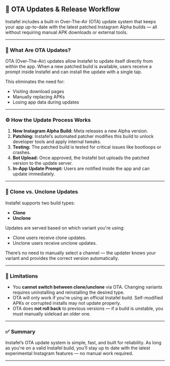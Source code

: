 ## 🔄 OTA Updates & Release Workflow

Instafel includes a built-in Over-The-Air (OTA) update system that keeps your app up-to-date with the latest patched Instagram Alpha builds — all without requiring manual APK downloads or external tools.

---

### 🚀 What Are OTA Updates?

OTA (Over-The-Air) updates allow Instafel to update itself directly from within the app. When a new patched build is available, users receive a prompt inside Instafel and can install the update with a single tap.

This eliminates the need for:
- Visiting download pages  
- Manually replacing APKs  
- Losing app data during updates

---

### ⚙️ How the Update Process Works

1. **New Instagram Alpha Build:** Meta releases a new Alpha version.  
2. **Patching:** Instafel’s automated patcher modifies this build to unlock developer tools and apply internal tweaks.  
3. **Testing:** The patched build is tested for critical issues like bootloops or crashes.  
4. **Bot Upload:** Once approved, the Instafel bot uploads the patched version to the update server.  
5. **In-App Update Prompt:** Users are notified inside the app and can update immediately.

---

### 🧬 Clone vs. Unclone Updates

Instafel supports two build types:
- **Clone** 
- **Unclone** 

Updates are served based on which variant you're using:
- Clone users receive clone updates.  
- Unclone users receive unclone updates.  

There’s no need to manually select a channel — the updater knows your variant and provides the correct version automatically.

---

### 🛑 Limitations

- You **cannot switch between clone/unclone** via OTA. Changing variants requires uninstalling and reinstalling the desired type.  
- OTA will only work if you're using an official Instafel build. Self-modified APKs or corrupted installs may not update properly.  
- OTA does **not roll back** to previous versions — if a build is unstable, you must manually sideload an older one.

---

### ✅ Summary

Instafel’s OTA update system is simple, fast, and built for reliability. As long as you're on a valid Instafel build, you’ll stay up to date with the latest experimental Instagram features — no manual work required.

---